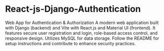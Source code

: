 # React-js-Django-Authentication
 Web App for Authentication & Authorization A modern web application built with Django (backend) and Vite with React.js and Material UI (frontend). It features secure user registration and login, role-based access control, and responsive design. Utilizes MySQL for data storage. Follow the README for setup instructions and contribute to enhance security practices.
